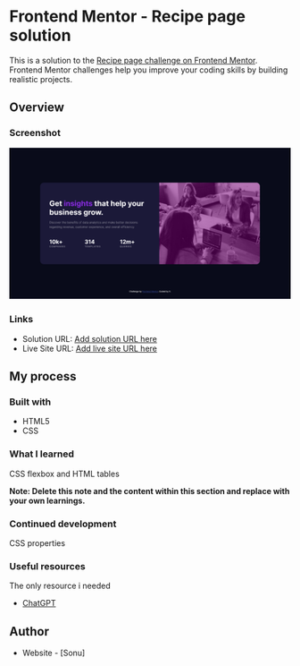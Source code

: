# Frontend Mentor - Recipe page solution

This is a solution to the [Recipe page challenge on Frontend Mentor](https://www.frontendmentor.io/challenges/recipe-page-KiTsR8QQKm). Frontend Mentor challenges help you improve your coding skills by building realistic projects. 



## Overview

### Screenshot

![](./images/screenshot.png)


### Links

- Solution URL: [Add solution URL here](https://your-solution-url.com)
- Live Site URL: [Add live site URL here](https://your-live-site-url.com)

## My process

### Built with

- HTML5 
- CSS 
### What I learned

CSS flexbox and HTML tables

**Note: Delete this note and the content within this section and replace with your own learnings.**

### Continued development

CSS properties



### Useful resources
  The only resource i needed
- [ChatGPT](chat.openai.com) 

## Author

- Website - [Sonu]

